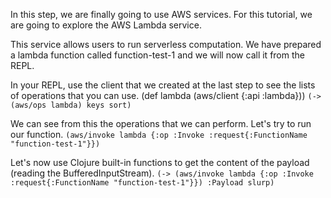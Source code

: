 In this step, we are finally going to use AWS services. For this tutorial, we are going to explore the AWS Lambda service.

This service allows users to run serverless computation. We have prepared a lambda function called function-test-1 and we will now call it from the REPL.

In your REPL, use the client that we created at the last step to see the lists of operations that you can use. 
(def lambda (aws/client {:api :lambda}))
`(-> (aws/ops lambda) keys sort)`

We can see from this the operations that we can perform. Let's try to run our function. 
`(aws/invoke lambda {:op :Invoke :request{:FunctionName "function-test-1"}})`

Let's now use Clojure built-in functions to get the content of the payload (reading the BufferedInputStream). 
`(-> (aws/invoke lambda {:op :Invoke :request{:FunctionName "function-test-1"}}) :Payload slurp)`

